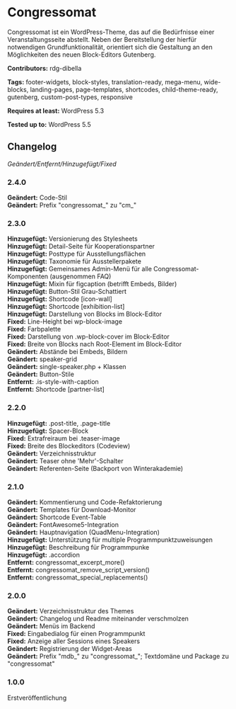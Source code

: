 # Congressomat
Congressomat ist ein WordPress-Theme, das auf die Bedürfnisse einer Veranstaltungsseite abstellt. Neben der Bereitstellung der hierfür notwendigen Grundfunktionalität, orientiert sich die Gestaltung an den Möglichkeiten des neuen Block-Editors Gutenberg.

__Contributors:__ rdg-dibella

__Tags:__  footer-widgets, block-styles, translation-ready, mega-menu, wide-blocks, landing-pages, page-templates, shortcodes, child-theme-ready, gutenberg, custom-post-types, responsive

__Requires at least:__ WordPress 5.3  

__Tested up to:__ WordPress 5.5  


## Changelog
*Geändert/Entfernt/Hinzugefügt/Fixed*

### 2.4.0  
**Geändert:** Code-Stil  
**Geändert:** Prefix "congressomat_" zu "cm_"  


### 2.3.0  
**Hinzugefügt:** Versionierung des Stylesheets   
**Hinzugefügt:** Detail-Seite für Kooperationspartner    
**Hinzugefügt:** Posttype für Ausstellungsflächen  
**Hinzugefügt:** Taxonomie für Ausstellerpakete  
**Hinzugefügt:** Gemeinsames Admin-Menü für alle Congressomat-Komponenten (ausgenommen FAQ)  
**Hinzugefügt:** Mixin für figcaption (betrifft Embeds, Bilder)  
**Hinzugefügt:** Button-Stil Grau-Schattiert  
**Hinzugefügt:** Shortcode [icon-wall]  
**Hinzugefügt:** Shortcode [exhibition-list]  
**Hinzugefügt:** Darstellung von Blocks im Block-Editor  
**Fixed:** Line-Height bei wp-block-image  
**Fixed:** Farbpalette  
**Fixed:** Darstellung von .wp-block-cover im Block-Editor  
**Fixed:** Breite von Blocks nach Root-Element im Block-Editor   
**Geändert:** Abstände bei Embeds, Bildern  
**Geändert:** speaker-grid  
**Geändert:** single-speaker.php + Klassen  
**Geändert:** Button-Stile  
**Entfernt:** .is-style-with-caption  
**Entfernt:** Shortcode [partner-list]  


### 2.2.0
**Hinzugefügt:** .post-title, .page-title  
**Hinzugefügt:** Spacer-Block   
**Fixed:** Extrafreiraum bei .teaser-image  
**Fixed:** Breite des Blockeditors (Codeview)  
**Geändert:** Verzeichnisstruktur  
**Geändert:** Teaser ohne 'Mehr'-Schalter  
**Geändert:** Referenten-Seite (Backport von Winterakademie)  

### 2.1.0
**Geändert:** Kommentierung und Code-Refaktorierung   
**Geändert:** Templates für Download-Monitor  
**Geändert:** Shortcode Event-Table  
**Geändert:** FontAwesome5-Integration  
**Geändert:** Hauptnavigation (QuadMenu-Integration)  
**Hinzugefügt:** Unterstützung für multiple Programmpunktzuweisungen  
**Hinzugefügt:** Beschreibung für Programmpunke  
**Hinzugefügt:** .accordion  
**Entfernt:** congressomat_excerpt_more()  
**Entfernt:** congressomat_remove_script_version()  
**Entfernt:** congressomat_special_replacements()  

### 2.0.0
**Geändert:** Verzeichnisstruktur des Themes  
**Geändert:** Changelog und Readme miteinander verschmolzen  
**Geändert:** Menüs im Backend  
**Fixed:** Eingabedialog für einen Programmpunkt  
**Fixed:** Anzeige aller Sessions eines Speakers  
**Geändert:** Registrierung der Widget-Areas  
**Geändert:** Prefix "mdb_" zu "congressomat_"; Textdomäne und Package zu "congressomat"  

### 1.0.0
Erstveröffentlichung
